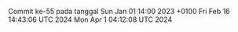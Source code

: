 Commit ke-55 pada tanggal Sun Jan 01 14:00 2023 +0100
Fri Feb 16 14:43:06 UTC 2024
Mon Apr  1 04:12:08 UTC 2024
